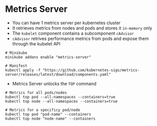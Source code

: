 # Metrics Server

- You can have 1 metrics server per kubernetes cluster
- It retrieves metrics from nodes and pods and stores it `in-memory` only
- The `kubelet` component contains a subcomponent `cAdvisor`
- `cAdvisor` retrives performance metrics from pods and expose them through the kubelet API

```shell
# Minikube
minikube addons enable "metrics-server"

# Manifest
kubectl apply -f "https://github.com/kubernetes-sigs/metrics-server/releases/latest/download/components.yaml"
```

- Metrics Server unlocks the `TOP` command

```shell
# Metrics for all pods/nodes
kubectl top pod --all-namespaces --containers=true
kubectl top node --all-namespaces --containers=true

# Metrics for a specificy pod/node
kubectl top pod "pod-name" --containers
kubectl top node "node-name" --containers
```
